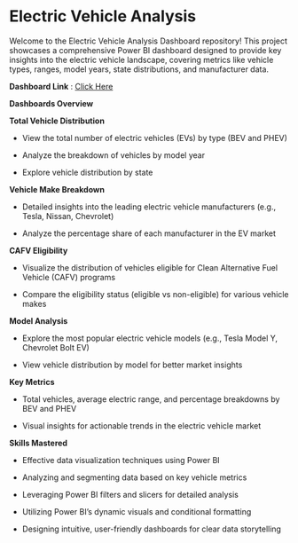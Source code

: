 # Electric Vehicle Analysis

Welcome to the Electric Vehicle Analysis Dashboard repository! This project showcases a comprehensive Power BI dashboard designed to provide key insights into the electric vehicle landscape, covering metrics like vehicle types, ranges, model years, state distributions, and manufacturer data.

**Dashboard Link** : [Click Here](https://app.powerbi.com/view?r=eyJrIjoiMDUyMzI4NzctZWUxOC00YjRhLTljZWEtNmJlNzk5ZjA5Yzg0IiwidCI6ImM2ZTU0OWIzLTVmNDUtNDAzMi1hYWU5LWQ0MjQ0ZGM1YjJjNCJ9)


**Dashboards Overview**

**Total Vehicle Distribution**

* View the total number of electric vehicles (EVs) by type (BEV and PHEV)

* Analyze the breakdown of vehicles by model year

* Explore vehicle distribution by state

**Vehicle Make Breakdown**

* Detailed insights into the leading electric vehicle manufacturers (e.g., Tesla, Nissan, Chevrolet)

* Analyze the percentage share of each manufacturer in the EV market


**CAFV Eligibility**

* Visualize the distribution of vehicles eligible for Clean Alternative Fuel Vehicle (CAFV) programs

* Compare the eligibility status (eligible vs non-eligible) for various vehicle makes


**Model Analysis**

* Explore the most popular electric vehicle models (e.g., Tesla Model Y, Chevrolet Bolt EV)

* View vehicle distribution by model for better market insights


**Key Metrics**

* Total vehicles, average electric range, and percentage breakdowns by BEV and PHEV

* Visual insights for actionable trends in the electric vehicle market


**Skills Mastered**

* Effective data visualization techniques using Power BI

* Analyzing and segmenting data based on key vehicle metrics

* Leveraging Power BI filters and slicers for detailed analysis

* Utilizing Power BI’s dynamic visuals and conditional formatting

* Designing intuitive, user-friendly dashboards for clear data storytelling
